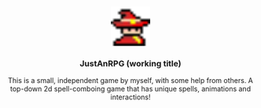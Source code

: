 <a id="readme-top"></a>

<br />
<div align="center">
  <a href="https://github.com/sakata24/JustAnRPG">
	<img src="logo.png" alt="Logo" width="80" height="80">
  </a>

<h3 align="center">JustAnRPG (working title)</h3>

  <p align="center">
	This is a small, independent game by myself, with some help from others. A top-down 2d spell-comboing game that has unique spells, animations and interactions!
	<br />
  </p>
</div>
